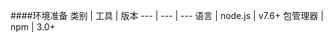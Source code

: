 ####环境准备
类别     | 工具    | 版本
---      | ---     | ---
语言     | node.js |  v7.6+
包管理器 | npm     |  3.0+
